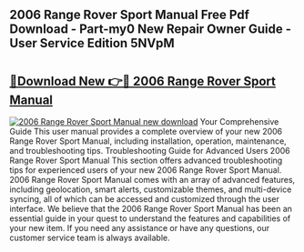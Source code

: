 ## 2006 Range Rover Sport Manual Free Pdf Download - Part-my0 New Repair Owner Guide - User Service Edition 5NVpM

# <h2><a href="http://cf16447.oget.top/?id=2006+Range+Rover+Sport+Manual">🔗Download New 👉🔴 2006 Range Rover Sport Manual</a></h2>

[![2006 Range Rover Sport Manual new download](https://i.imgur.com/5g1atiW.png)](http://cf16447.oget.top/?id=2006+Range+Rover+Sport+Manual)
Your Comprehensive Guide This user manual provides a complete overview of your new 2006 Range Rover Sport Manual, including installation, operation, maintenance, and troubleshooting tips. Troubleshooting Guide for Advanced Users 2006 Range Rover Sport Manual This section offers advanced troubleshooting tips for experienced users of your new 2006 Range Rover Sport Manual. 2006 Range Rover Sport Manual comes with an array of advanced features, including geolocation, smart alerts, customizable themes, and multi-device syncing, all of which can be accessed and customized through the user interface. We believe that the 2006 Range Rover Sport Manual has been an essential guide in your quest to understand the features and capabilities of your new item. If you need any assistance or have any questions, our customer service team is always available.
